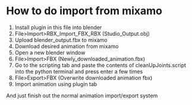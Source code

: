 # How to do import from mixamo

1. Install plugin in this file into blender
2. File>Import>RBX_Import_FBX_RBX (Studio_Output.obj)
4. Upload blender_output.fbx to mixamo  
5. Download desired animation from mixamo
6. Open a new blender window 
7. File>Import>FBX (Newly_downloaded_animation.fbx) 
8. Go to the scripting tab and paste the contents of cleanUpJoints.script into the python terminal and press enter a few times
9. File>Export>FBX (Overwrite downloaded animation fbx)
10. Import animation using plugin tab


And just finish out the normal animation import/export system 
